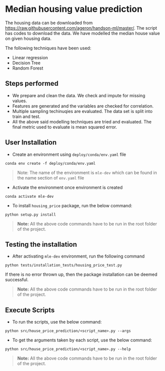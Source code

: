 # Median housing value prediction

The housing data can be downloaded from https://raw.githubusercontent.com/ageron/handson-ml/master/. The script has codes to download the data. We have modelled the median house value on given housing data.

The following techniques have been used:

 - Linear regression
 - Decision Tree
 - Random Forest

## Steps performed
 - We prepare and clean the data. We check and impute for missing values.
 - Features are generated and the variables are checked for correlation.
 - Multiple sampling techinuqies are evaluated. The data set is split into train and test.
 - All the above said modelling techniques are tried and evaluated. The final metric used to evaluate is mean squared error.

## User Installation

- Create an environment using `deploy/conda/env.yaml` file
```
conda env create -f deploy/conda/env.yaml
```
> Note: The name of the environment is `mle-dev` which can be found in the name section of `env.yaml` file
- Activate the environment once environment is created
```
conda activate mle-dev
```
- To install `housing_price` package, run the below command:
```
python setup.py install
```
> **Note:** All the above code commands have to be run in the root folder of the project.

## Testing the installation

- After activating `mle-dev` environment, run the following command
```
python tests/installation_tests/housing_price_test.py
```
If there is no error thrown up, then the package installation can be deemed successful.
> **Note:** All the above code commands have to be run in the root folder of the project.

## Execute Scripts

- To run the scripts, use the below command:
```
python src/house_price_prediction/<script_name>.py --args
```
- To get the arguments taken by each script, use the below command:
```
python src/house_price_prediction/<script_name>.py --help
```

> **Note:** All the above code commands have to be run in the root folder of the project.
